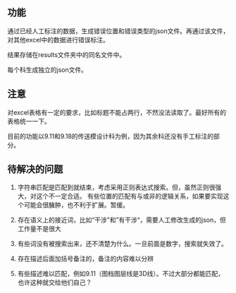 ## 功能

通过已经人工标注的数据，生成错误位置和错误类型的json文件。再通过该文件，对其他excel中的数据进行错误标注。

结果存储在results文件夹中的同名文件中。

每个科生成独立的json文件。

## 注意

对excel表格有一定的要求，比如标题不能占两行，不然没法读取了。最好所有的表格统一一下。

目前的功能以9.11和9.18的传送模设计科为例，因为其余科还没有手工标注的部分。

## 待解决的问题

1. 字符串匹配是匹配到就结束，考虑采用正则表达式搜索。但，虽然正则很强大，对这个不一定合适。
有些位置的匹配有与或非的逻辑关系，如果要实现这个可能会很臃肿，也不利于扩展。暂缓。

2. 存在语义上的接近词，比如“干涉"和”有干涉“，需要人工修改生成的json，但工作量不是很大

3. 有些词没有被搜索出来，还不清楚为什么。一旦前面是数字，搜索就失效了。

4. 存在描述后面加括号备注的，备注的内容难以分辨

5. 有些描述难以匹配，例如9.11（图档图层线是3D线）。不过大部分都能匹配，也许这种就交给他们自己？
